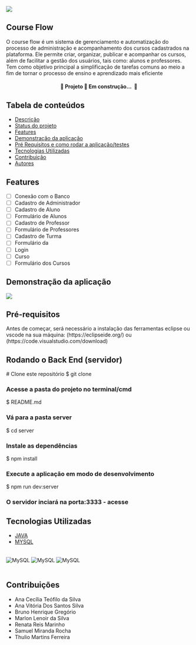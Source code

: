 

<div><img src="https://github.com/Marlon1337s/CourseFlow/assets/101845962/f3a4aac8-908a-44ff-a867-9c00ead67036.png"/></div>

<div id='description'/>
<h2>Course Flow</h2> 
<p>O course flow é um sistema de gerenciamento e automatização do processo de administração e acompanhamento dos cursos cadastrados na plataforma.  Ele permite criar, organizar, publicar e acompanhar os cursos, além de facilitar a gestão dos usuários, tais como: alunos e professores. Tem como objetivo principal a simplificação de tarefas comuns ao meio a fim de tornar o processo de ensino e aprendizado mais eficiente</p>

<div id='status'/>
<h4 align="center"> 
	🚧  Projeto 🚀 Em construção...  🚧
</h4>


<h2>Tabela de conteúdos</h2>

<!--ts-->
   * [Descrição](#description)
   * [Status do projeto](#status)
   * [Features](#features)
   * [Demonstração da aplicação](#demonstration)
   * [Pré Requisitos e como rodar a aplicação/testes](#prerequisites)
   * [Tecnologias Utilizadas](#technologies)
   * [Contribuição](#contributions)
   * [Autores](#autores)
<!--te-->

<div id='features'/>
<h2>Features</h2>

- [ ] Conexão com o Banco
- [ ] Cadastro de Administrador
- [ ] Cadastro de Aluno
- [ ] Formulário de Alunos
- [ ] Cadastro de Professor
- [ ] Formulário de Professores
- [ ] Cadastro de Turma
- [ ] Formulário da
- [ ] Login
- [ ] Curso
- [ ] Formulário dos Cursos

<div id='demonstration'/> 
<h2>Demonstração da aplicação</h2>
<div><img src="https://user-images.githubusercontent.com/103777227/284984508-a6b43125-8965-47bd-9819-84f9bc8cdd42.jpg"/></div>

<div id='prerequisites'/> 
<h2>Pré-requisitos</h2>
<p>Antes de começar, será necessário a instalação das ferramentas eclipse ou vscode na sua máquina: (https://eclipseide.org/) ou (https://code.visualstudio.com/download)</p>

<h2>Rodando o Back End (servidor)</h2>
# Clone este repositório
$ git clone <https://github.com/Marlon1337s/CourseFlow/edit/main/README.md>

<h3>Acesse a pasta do projeto no terminal/cmd</h3> 
$ README.md

<h3>Vá para a pasta server</h3>
$ cd server

<h3>Instale as dependências</h3>
$ npm install

<h3>Execute a aplicação em modo de desenvolvimento</h3>
$ npm run dev:server

<h3>O servidor inciará na porta:3333 - acesse <http://localhost:3333></h3>

<div id='technologies'/> 
<h2>Tecnologias Utilizadas</h2>

<!--ts-->
   * [JAVA](#java)
   * [MYSQL](#mysql)

 <div style = "display: inline_block"><br>
 <img align="center" alt="MySQL" src="https://img.shields.io/badge/MySQL-005C84?style=for-the-badge&logo=mysql&logoColor=white"/>
 <img align="center" alt="MySQL" src="https://img.shields.io/badge/Eclipse-2C2255?style=for-the-badge&logo=eclipse&logoColor=white"/>
 <img align="center" alt="MySQL" src="https://img.shields.io/badge/apache%20netbeans-1B6AC6?style=for-the-badge&logo=apache%20netbeans%20IDE&logoColor=white"/>
</div><br>
<!--te-->

<div id='contributions'/>
<h2>Contribuições</h2>

<!--ts-->
   * Ana Cecília Teófilo da Silva
   * Ana Vitória Dos Santos Silva
   * Bruno Henrique Gregório
   * Marlon Lenoir da Silva
   * Renata Reis Marinho
   * Samuel Miranda Rocha
   * Thulio Martins Ferreira
<!--te-->


